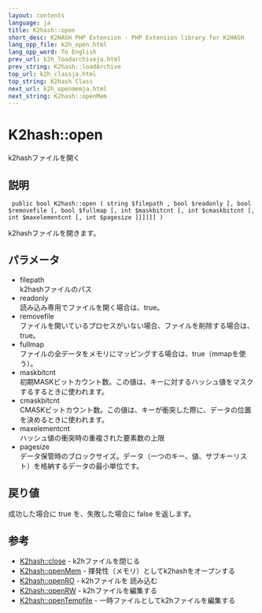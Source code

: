 ```yaml
---
layout: contents
language: ja
title: K2hash::open
short_desc: K2HASH PHP Extension - PHP Extension library for K2HASH
lang_opp_file: k2h_open.html
lang_opp_word: To English
prev_url: k2h_loadarchiveja.html
prev_string: K2hash::loadArchive
top_url: k2h_classja.html
top_string: K2hash Class
next_url: k2h_openmemja.html
next_string: K2hash::openMem
---
```


# K2hash::open
k2hashファイルを開く

## 説明
```
 public bool K2hash::open ( string $filepath , bool $readonly [, bool $removefile [, bool $fullmap [, int $maskbitcnt [, int $cmaskbitcnt [, int $maxelementcnt [, int $pagesize ]]]]]] )
```
k2hashファイルを開きます。 

## パラメータ
- filepath  
k2hashファイルのパス
- readonly  
読み込み専用でファイルを開く場合は、true。
- removefile  
ファイルを開いているプロセスがいない場合、ファイルを削除する場合は、true。
- fullmap  
ファイルの全データをメモリにマッピングする場合は、true（mmapを使う）。
- maskbitcnt  
初期MASKビットカウント数。この値は、キーに対するハッシュ値をマスクするするときに使われます。
- cmaskbitcnt  
CMASKビットカウント数。この値は、キーが衝突した際に、データの位置を決めるときに使われます。
- maxelementcnt  
ハッシュ値の衝突時の重複された要素数の上限
- pagesize  
データ保管時のブロックサイズ。データ（一つのキー、値、サブキーリスト）を格納するデータの最小単位です。

## 戻り値
成功した場合に true を、失敗した場合に false を返します。 

## 参考
- [K2hash::close](k2h_closeja.html) - k2hファイルを閉じる
- [K2hash::openMem](k2h_openmemja.html) - 揮発性（メモリ）としてk2hashをオープンする
- [K2hash::openRO](k2h_openroja.html) - k2hファイルを 読み込む
- [K2hash::openRW](k2h_openrwja.html) - k2hファイルを編集する
- [K2hash::openTempfile](k2h_opentempfileja.html) - 一時ファイルとしてk2hファイルを編集する
